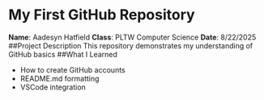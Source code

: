 # My First GitHub Repository
**Name**: Aadesyn Hatfield 
**Class**: PLTW Computer Science
**Date**: 8/22/2025
##Project Description
This repository demonstrates my understanding of GitHub basics
##What I Learned
- How to create GitHub accounts
- README.md formatting
- VSCode integration
